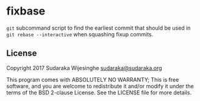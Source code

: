 # fixbase

`git` subcommand script to find the earliest commit that should be used in
`git rebase --interactive` when squashing fixup commits.

## License

Copyright 2017 Sudaraka Wijesinghe <sudaraka@sudaraka.org>

This program comes with ABSOLUTELY NO WARRANTY;
This is free software, and you are welcome to redistribute it and/or modify it
under the terms of the BSD 2-clause License. See the LICENSE file for more
details.
